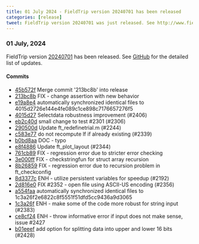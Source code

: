 ```yaml
---
title: 01 July 2024 - FieldTrip version 20240701 has been released
categories: [release]
tweet: FieldTrip version 20240701 was just released. See http://www.fieldtriptoolbox.org/#01-july-2024
---
```


### 01 July, 2024

FieldTrip version [20240701](http://github.com/fieldtrip/fieldtrip/releases/tag/20240701) has been released.
See [GitHub](https://github.com/fieldtrip/fieldtrip/compare/20240620...20240701) for the detailed list of updates.

#### Commits

- [45b572f](http://github.com/fieldtrip/fieldtrip/commit/45b572f) Merge commit '213bc8b' into release
- [213bc8b](http://github.com/fieldtrip/fieldtrip/commit/213bc8b) FIX - change assertion with new behavior
- [e19a8e4](http://github.com/fieldtrip/fieldtrip/commit/e19a8e4) automatically synchronized identical files to 4015d2726e144e4fe089c1ce898c7176657276f5
- [4015d27](http://github.com/fieldtrip/fieldtrip/commit/4015d27) Selectdata robustness improvement (#2406)
- [eb2c40d](http://github.com/fieldtrip/fieldtrip/commit/eb2c40d) small change to test #2301 (#2306)
- [290500d](http://github.com/fieldtrip/fieldtrip/commit/290500d) Update ft_redefinetrial.m (#2244)
- [c583e77](http://github.com/fieldtrip/fieldtrip/commit/c583e77) do not recompute lf if already existing (#2339)
- [b0bd8aa](http://github.com/fieldtrip/fieldtrip/commit/b0bd8aa) DOC - typo
- [e8f4886](http://github.com/fieldtrip/fieldtrip/commit/e8f4886) Update ft_plot_layout (#2344)
- [761cb89](http://github.com/fieldtrip/fieldtrip/commit/761cb89) FIX - regression error due to stricter error checking
- [3e000ff](http://github.com/fieldtrip/fieldtrip/commit/3e000ff) FIX - checkstringfun for struct array recursion
- [8b26859](http://github.com/fieldtrip/fieldtrip/commit/8b26859) FIX - regression error due to recursion problem in ft_checkconfig
- [8d3377c](http://github.com/fieldtrip/fieldtrip/commit/8d3377c) ENH - utilize persistent variables for speedup (#2192)
- [2d816e0](http://github.com/fieldtrip/fieldtrip/commit/2d816e0) FIX #2352 - open file using ASCII-US encoding (#2356)
- [a554faa](http://github.com/fieldtrip/fieldtrip/commit/a554faa) automatically synchronized identical files to 1c3a26f2e6822c8f5551f51dfd5cc9436a9d3065
- [1c3a26f](http://github.com/fieldtrip/fieldtrip/commit/1c3a26f) ENH - make some of the code more robust for string input (#2383)
- [ce8cf24](http://github.com/fieldtrip/fieldtrip/commit/ce8cf24) ENH - throw informative error if input does not make sense, issue #2427
- [b01eeef](http://github.com/fieldtrip/fieldtrip/commit/b01eeef) add option for splitting data into upper and lower 16 bits (#2428)
